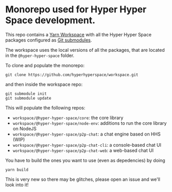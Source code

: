 # Monorepo used for Hyper Hyper Space development.

This repo contains a [Yarn Workspace](https://classic.yarnpkg.com/en/docs/workspaces/) with all the Hyper Hyper Space packages configured as [Git submodules](https://git-scm.com/book/en/v2/Git-Tools-Submodules).

The workspace uses the local versions of all the packages, that are located in the `@hyper-hyper-space` folder.

To clone and populate the monorepo:

```
git clone https://github.com/hyperhyperspace/workspace.git
```

and then inside the workspace repo:

```
git submodule init
git submodule update
```

This will populate the following repos:

- `workspace/@hyper-hyper-space/core`: the core library
- `workspace/@hyper-hyper-space/node-env`: additions to run the core library on NodeJS
- `workspace/@hyper-hyper-space/p2p-chat`: a chat engine based on HHS (WIP)
- `workspace/@hyper-hyper-space/p2p-chat-cli`: a console-based chat UI
- `workspace/@hyper-hyper-space/p2p-chat-web`: a web-based chat UI

You have to build the ones you want to use (even as depedencies) by doing

```
yarn build
```

This is very new so there may be glitches, please open an issue and we'll look into it!